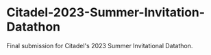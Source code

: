 # Citadel-2023-Summer-Invitation-Datathon

Final submission for Citadel's 2023 Summer Invitational Datathon.